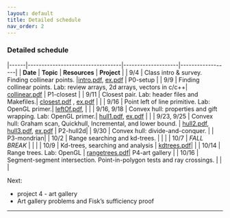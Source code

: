 ```yaml
---
layout: default 
title: Detailed schedule
nav_order: 2
---
```



### Detailed schedule 





|------|----------------------------------|--------------------|------------------|
|    __Date__ | __Topic__ | __Resources__ |  __Project__ | 
|  9/4    | Class intro & survey. Finding collinear points. |[intro.pdf](Lectures/slides-intro.pdf), [ex.pdf](Lectures/ex-collineartriplets.pdf)  | P0-setup | 
| 9/9 | Finding collinear points.   Lab: review arrays, 2d arrays, vectors in c/c++|  [collinear.pdf](Lectures/slides-collinear.pdf) | P1-closest | 
| 9/11 | Closest pair. Lab:  header files and Makefiles.|  [closest.pdf](Lectures/slides-closestPair.pdf) , [ex.pdf](Lectures/ex-closestpair.pdf) |  | 
| 9/16 | Point left of line primitive. Lab: OpenGL primer.| [leftOf.pdf](Lectures/slides-leftOf.pdf),   |  | 
| 9/16, 9/18 | Convex hull: properties and gift wrapping. Lab: OpenGL primer.| [hull1.pdf](Lectures/slides-convexHull1.pdf), [ex.pdf](Lectures/ex-giftwrapping.pdf)  |  | 
|  9/23, 9/25 | Convex hull: Graham scan, Quickhull, Incremental, and lower bound. | [hull2.pdf](Lectures/slides-convexHull2.pdf), [hull3.pdf](Lectures/slides-convexHull3.pdf), [ex.pdf](Lectures/ex-graham.pdf) | P2-hull2d| 
| 9/30 | Convex hull: divide-and-conquer.  | | P3-mondrian| 
| 10/2 | Range searching and kd-trees. | | | 
| 10/7  | _FALL BREAK_ | | | 
| 10/9 | Kd-trees, searching and analysis | [kdtrees.pdf](Lectures/slides-kdtrees.pdf)| | 
| 10/14 | Range trees.  Lab: OpenGL | [rangetrees.pdf](Lectures/slides-rangetrees.pdf)| P4-art gallery | 
| 10/16 |  Segment-segment intersection. Point-in-polygon tests and ray crossings. | |  | 




Next: 
- project 4 - art gallery
- Art gallery problems and Fisk’s sufficiency proof


***



